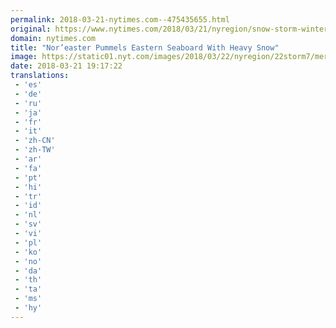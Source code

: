 ```yaml
---
permalink: 2018-03-21-nytimes.com--475435655.html
original: https://www.nytimes.com/2018/03/21/nyregion/snow-storm-winter-weather.html?partner=rss&amp;emc=rss
domain: nytimes.com
title: "Nor’easter Pummels Eastern Seaboard With Heavy Snow"
image: https://static01.nyt.com/images/2018/03/22/nyregion/22storm7/merlin_135798591_25804d81-32e1-460e-8914-81c70c866826-mediumThreeByTwo440.jpg
date: 2018-03-21 19:17:22
translations: 
 - 'es'
 - 'de'
 - 'ru'
 - 'ja'
 - 'fr'
 - 'it'
 - 'zh-CN'
 - 'zh-TW'
 - 'ar'
 - 'fa'
 - 'pt'
 - 'hi'
 - 'tr'
 - 'id'
 - 'nl'
 - 'sv'
 - 'vi'
 - 'pl'
 - 'ko'
 - 'no'
 - 'da'
 - 'th'
 - 'ta'
 - 'ms'
 - 'hy'
---
```


